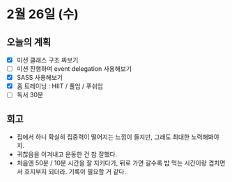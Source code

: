 # 2월 26일 (수)

## 오늘의 계획

- [x] 미션 클래스 구조 짜보기
- [ ] 미션 진행하며 event delegation 사용해보기
- [x] SASS 사용해보기
- [x] 홈 트레이닝 : HIIT / 풀업 / 푸쉬업
- [ ] 독서 30분

## 회고

- 집에서 하니 확실히 집중력이 떨어지는 느낌이 들지만, 그래도 최대한 노력해봐야지.
- 귀찮음을 이겨내고 운동한 건 참 잘했다.
- 처음엔 50분 / 10분 시간을 잘 지키다가, 뒤로 가면 갈수록 밥 먹는 시간이랑 겹치면서 흐지부지 되더라. 기록이 필요할 거 같다.
